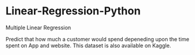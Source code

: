 # Linear-Regression-Python
Multiple Linear Regression

Predict that how much a customer would spend depeneding upon the time spent on App and website.
This dataset is also available on Kaggle.